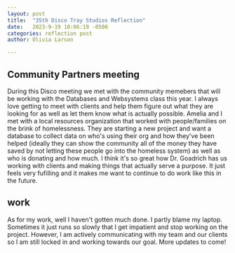 ```yaml
---
layout: post
title:  "35th Disco Tray Studios Reflection"
date:   2023-9-19 10:06:19 -0500
categories: reflection post
author: Olivia Larson

---
```


## Community Partners meeting 
During this Disco meeting we met with the community memebers that will be working with the Databases and Websystems class this year. I always love getting to meet with clients and help them figure out what they are looking for as well as let them know what is actually possible. Amelia and I met with a local resources organization that worked with people/families on the brink of homelessness. They are starting a new project and want a database to collect data on who's using their org and how they've been helped (ideally they can show the community all of the money they have saved by not letting these people go into the homeless system) as well as who is donating and how much. I think it's so great how Dr. Goadrich has us working with clients and making things that actually serve a purpose. It just feels very fufilling and it makes me want to continue to do work like this in the future. 

## work 
As for my work, well I haven't gotten much done. I partly blame my laptop. Sometimes it just runs so slowly that I get impatient and stop working on the project. However, I am actively communicating with my team and our clients so I am still locked in and working towards our goal.  More updates to come!



